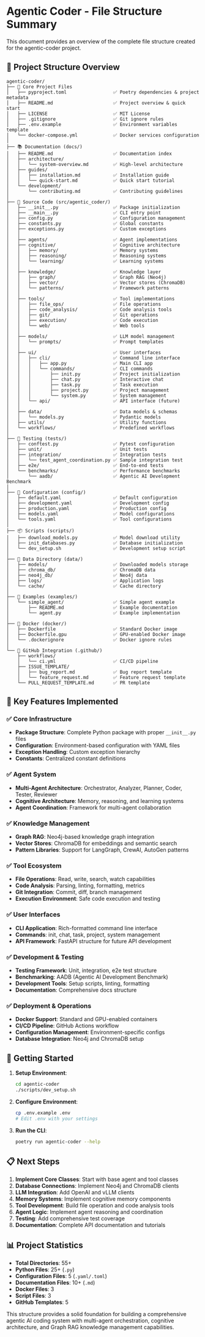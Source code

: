 # Agentic Coder - File Structure Summary

This document provides an overview of the complete file structure created for the agentic-coder project.

## 📁 Project Structure Overview

```
agentic-coder/
├── 📄 Core Project Files
│   ├── pyproject.toml                 ✅ Poetry dependencies & project metadata
│   ├── README.md                      ✅ Project overview & quick start  
│   ├── LICENSE                        ✅ MIT License
│   ├── .gitignore                     ✅ Git ignore rules
│   ├── .env.example                   ✅ Environment variables template
│   └── docker-compose.yml             ✅ Docker services configuration
│
├── 📚 Documentation (docs/)
│   ├── README.md                      ✅ Documentation index
│   ├── architecture/
│   │   └── system-overview.md         ✅ High-level architecture
│   ├── guides/
│   │   ├── installation.md            ✅ Installation guide
│   │   └── quick-start.md             ✅ Quick start tutorial
│   └── development/
│       └── contributing.md            ✅ Contributing guidelines
│
├── 🧠 Source Code (src/agentic_coder/)
│   ├── __init__.py                    ✅ Package initialization
│   ├── __main__.py                    ✅ CLI entry point
│   ├── config.py                      ✅ Configuration management
│   ├── constants.py                   ✅ Global constants
│   ├── exceptions.py                  ✅ Custom exceptions
│   │
│   ├── agents/                        ✅ Agent implementations
│   ├── cognitive/                     ✅ Cognitive architecture
│   │   ├── memory/                    ✅ Memory systems
│   │   ├── reasoning/                 ✅ Reasoning systems
│   │   └── learning/                  ✅ Learning systems
│   │
│   ├── knowledge/                     ✅ Knowledge layer
│   │   ├── graph/                     ✅ Graph RAG (Neo4j)
│   │   ├── vector/                    ✅ Vector stores (ChromaDB)
│   │   └── patterns/                  ✅ Framework patterns
│   │
│   ├── tools/                         ✅ Tool implementations
│   │   ├── file_ops/                  ✅ File operations
│   │   ├── code_analysis/             ✅ Code analysis tools
│   │   ├── git/                       ✅ Git operations
│   │   ├── execution/                 ✅ Code execution
│   │   └── web/                       ✅ Web tools
│   │
│   ├── models/                        ✅ LLM model management
│   │   └── prompts/                   ✅ Prompt templates
│   │
│   ├── ui/                            ✅ User interfaces
│   │   ├── cli/                       ✅ Command line interface
│   │   │   ├── app.py                 ✅ Main CLI app
│   │   │   └── commands/              ✅ CLI commands
│   │   │       ├── init.py            ✅ Project initialization
│   │   │       ├── chat.py            ✅ Interactive chat
│   │   │       ├── task.py            ✅ Task execution
│   │   │       ├── project.py         ✅ Project management
│   │   │       └── system.py          ✅ System management
│   │   └── api/                       ✅ API interface (future)
│   │
│   ├── data/                          ✅ Data models & schemas
│   │   └── models.py                  ✅ Pydantic models
│   ├── utils/                         ✅ Utility functions
│   └── workflows/                     ✅ Predefined workflows
│
├── 🧪 Testing (tests/)
│   ├── conftest.py                    ✅ Pytest configuration
│   ├── unit/                          ✅ Unit tests
│   ├── integration/                   ✅ Integration tests
│   │   └── test_agent_coordination.py ✅ Sample integration test
│   ├── e2e/                           ✅ End-to-end tests
│   └── benchmarks/                    ✅ Performance benchmarks
│       └── aadb/                      ✅ Agentic AI Development Benchmark
│
├── 🔧 Configuration (config/)
│   ├── default.yaml                   ✅ Default configuration
│   ├── development.yaml               ✅ Development config
│   ├── production.yaml                ✅ Production config
│   ├── models.yaml                    ✅ Model configurations
│   └── tools.yaml                     ✅ Tool configurations
│
├── 📦 Scripts (scripts/)
│   ├── download_models.py             ✅ Model download utility
│   ├── init_databases.py              ✅ Database initialization
│   └── dev_setup.sh                   ✅ Development setup script
│
├── 💾 Data Directory (data/)
│   ├── models/                        ✅ Downloaded models storage
│   ├── chroma_db/                     ✅ ChromaDB data
│   ├── neo4j_db/                      ✅ Neo4j data
│   ├── logs/                          ✅ Application logs
│   └── cache/                         ✅ Cache directory
│
├── 📘 Examples (examples/)
│   └── simple_agent/                  ✅ Simple agent example
│       ├── README.md                  ✅ Example documentation
│       └── agent.py                   ✅ Example implementation
│
├── 🐳 Docker (docker/)
│   ├── Dockerfile                     ✅ Standard Docker image
│   ├── Dockerfile.gpu                 ✅ GPU-enabled Docker image
│   └── .dockerignore                  ✅ Docker ignore rules
│
└── 🤖 GitHub Integration (.github/)
    ├── workflows/
    │   └── ci.yml                     ✅ CI/CD pipeline
    ├── ISSUE_TEMPLATE/
    │   ├── bug_report.md              ✅ Bug report template
    │   └── feature_request.md         ✅ Feature request template
    └── PULL_REQUEST_TEMPLATE.md       ✅ PR template
```

## 🎯 Key Features Implemented

### ✅ Core Infrastructure
- **Package Structure**: Complete Python package with proper `__init__.py` files
- **Configuration**: Environment-based configuration with YAML files
- **Exception Handling**: Custom exception hierarchy
- **Constants**: Centralized constant definitions

### ✅ Agent System
- **Multi-Agent Architecture**: Orchestrator, Analyzer, Planner, Coder, Tester, Reviewer
- **Cognitive Architecture**: Memory, reasoning, and learning systems
- **Agent Coordination**: Framework for multi-agent collaboration

### ✅ Knowledge Management
- **Graph RAG**: Neo4j-based knowledge graph integration
- **Vector Stores**: ChromaDB for embeddings and semantic search
- **Pattern Libraries**: Support for LangGraph, CrewAI, AutoGen patterns

### ✅ Tool Ecosystem
- **File Operations**: Read, write, search, watch capabilities
- **Code Analysis**: Parsing, linting, formatting, metrics
- **Git Integration**: Commit, diff, branch management
- **Execution Environment**: Safe code execution and testing

### ✅ User Interfaces
- **CLI Application**: Rich-formatted command line interface
- **Commands**: init, chat, task, project, system management
- **API Framework**: FastAPI structure for future API development

### ✅ Development & Testing
- **Testing Framework**: Unit, integration, e2e test structure
- **Benchmarking**: AADB (Agentic AI Development Benchmark)
- **Development Tools**: Setup scripts, linting, formatting
- **Documentation**: Comprehensive docs structure

### ✅ Deployment & Operations
- **Docker Support**: Standard and GPU-enabled containers
- **CI/CD Pipeline**: GitHub Actions workflow
- **Configuration Management**: Environment-specific configs
- **Database Integration**: Neo4j and ChromaDB setup

## 🚀 Getting Started

1. **Setup Environment**:
   ```bash
   cd agentic-coder
   ./scripts/dev_setup.sh
   ```

2. **Configure Environment**:
   ```bash
   cp .env.example .env
   # Edit .env with your settings
   ```

3. **Run the CLI**:
   ```bash
   poetry run agentic-coder --help
   ```

## 📋 Next Steps

1. **Implement Core Classes**: Start with base agent and tool classes
2. **Database Connections**: Implement Neo4j and ChromaDB clients
3. **LLM Integration**: Add OpenAI and vLLM clients
4. **Memory Systems**: Implement cognitive memory components
5. **Tool Development**: Build file operation and code analysis tools
6. **Agent Logic**: Implement agent reasoning and coordination
7. **Testing**: Add comprehensive test coverage
8. **Documentation**: Complete API documentation and tutorials

## 📊 Project Statistics

- **Total Directories**: 55+
- **Python Files**: 25+ (`.py`)
- **Configuration Files**: 5 (`.yaml/.toml`)
- **Documentation Files**: 10+ (`.md`)
- **Docker Files**: 3
- **Script Files**: 3
- **GitHub Templates**: 5

This structure provides a solid foundation for building a comprehensive agentic AI coding system with multi-agent orchestration, cognitive architecture, and Graph RAG knowledge management capabilities.
